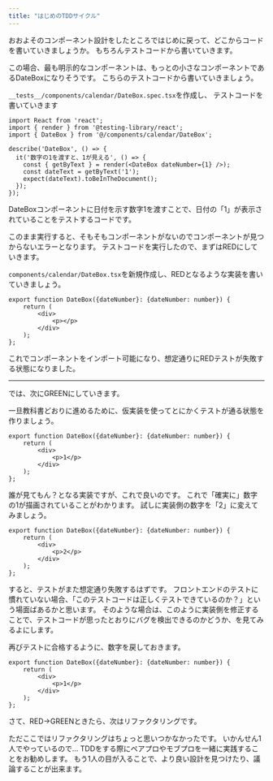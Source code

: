```yaml
---
title: "はじめのTDDサイクル"
---
```


<!-- 最初にTODOリストを整理したい -->


おおよそのコンポーネント設計をしたところではじめに戻って、どこからコードを書いていきましょうか。
もちろんテストコードから書いていきます。

この場合、最も明示的なコンポーネントは、もっとの小さなコンポーネントであるDateBoxになりそうです。
こちらのテストコードから書いていきましょう。


`__tests__/components/calendar/DateBox.spec.tsx`を作成し、
テストコードを書いていきます

```ts:DateBox.spec.tsx
import React from 'react';
import { render } from '@testing-library/react';
import { DateBox } from '@/components/calendar/DateBox';

describe('DateBox', () => {
  it('数字の1を渡すと、1が見える', () => {
    const { getByText } = render(<DateBox dateNumber={1} />);
    const dateText = getByText('1');
    expect(dateText).toBeInTheDocument();
  });
});
```

DateBoxコンポーネントに日付を示す数字1を渡すことで、日付の「1」が表示されていることをテストするコードです。

このまま実行すると、そもそもコンポーネントがないのでコンポーネントが見つからないエラーとなります。
テストコードを実行したので、まずはREDにしていきます。


`components/calendar/DateBox.tsx`を新規作成し、REDとなるような実装を書いていきましょう。

```ts:DateBox.tsx
export function DateBox({dateNumber}: {dateNumber: number}) {
    return (
        <div>
            <p></p>
        </div>
    );
};
```


これでコンポーネントをインポート可能になり、想定通りにREDテストが失敗する状態になりました。

---

では、次にGREENにしていきます。

一旦教科書どおりに進めるために、仮実装を使ってとにかくテストが通る状態を作りましょう。


```ts:DateBox.tsx
export function DateBox({dateNumber}: {dateNumber: number}) {
    return (
        <div>
            <p>1</p>
        </div>
    );
};
```

誰が見てもん？となる実装ですが、これで良いのです。
これで「確実に」数字の1が描画されていることがわかります。
試しに実装側の数字を「2」に変えてみましょう。

```ts:DateBox.tsx
export function DateBox({dateNumber}: {dateNumber: number}) {
    return (
        <div>
            <p>2</p>
        </div>
    );
};
```

すると、テストがまた想定通り失敗するはずです。
フロントエンドのテストに慣れていない場合、「このテストコードは正しくテストできているのか？」という場面ばあるかと思います。
そのような場合は、このように実装側を修正することで、テストコードが思ったとおりにバグを検出できるのかどうか、を見てみるよにします。

再びテストに合格するように、数字を戻しておきます。




```ts:DateBox.tsx
export function DateBox({dateNumber}: {dateNumber: number}) {
    return (
        <div>
            <p>1</p>
        </div>
    );
};
```







さて、RED→GREENときたら、次はリファクタリングです。

ただここではリファクタリングはちょっと思いつかなかったです。
いかんせん1人でやっているので…
TDDをする際にペアプロやモブプロを一緒に実践することをお勧めします。
もう1人の目が入ることで、より良い設計を見つけたり、議論することが出来ます。


